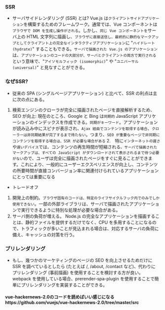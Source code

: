 ### SSR
- サーバサイドレンダリング (SSR) とは? Vue.js は`クライアントサイドアプリケーション`を構築するためのフレームワーク。通常では、Vue コンポーネントは`ブラウザで DOM を生成し操作がされる`。しかし、`同じ Vue コンポーネントを`サーバ上の HTML 文字列に描画し、`ブラウザに直接送信し、最終的に静的なマークアップとしてクライアント上の完全なインタラクティブアプリケーション`に "`ハイドレート (hydrate)`" することもできる。`サーバで描画された Vue.js のアプリケーション`は、`アプリケーションのコードの大部分が、サーバとクライアントの両方で実行される`という意味で、"`アイソモルフィック (isomorphic)`" や "`ユニバーサル (universal)`" と見なすことができる。
### なぜSSR?
- 従来の SPA (シングルページアプリケーション) と比べて、SSR の利点は主に次の点にある。
1. 検索エンジンのクローラが完全に描画されたページを直接解析するため、SEO が向上: 現在のところ、Google と Bing は`同期的` JavaScript アプリケーションのインデックスを作成できる。`同期がキーワード`。アプリケーションが読み込み中にスピナが表示され、`Ajax 経由でコンテンツを取得する場合`、`クローラーは非同期結果が完了するまで待たない`。つまり、`SEO が重要なページで非同期にコンテンツを取得する場合は、SSR が必要な場合がある`
2.　特に`インターネットの遅さ`や`遅いデバイス`では、コンテンツの再生時間が短縮される`。サーバで描画されたマークアップは、すべての JavaScript がダウンロードされて表示されるまで待つ必要がない`ので、ユーザは完全に描画されたページをすぐに見ることができます。これにより、一般的にユーザーエクスペリエンスが向上し、コンテンツの所要時間が直接コンバージョン率に関連付けられているアプリケーションにとっては重要になる
- トレードオフ
1. 開発上の制約。`ブラウザ固有のコードは、特定のライフサイクルフック内でのみでしか使用できない`。一部の外部ライブラリは、サーバで描画されたアプリケーションで実行できるように特別な処理が必要な場合がある。
2.  サーバ側の負荷が増える。 Node.js の完全なアプリケーションを描画することは、静的ファイルを提供するだけでなく、CPU を多用することになるので、トラフィックが多いことが見込まれる場合は、対応するサーバの負荷に備え、キャッシュの対策を行う。
### プリレンダリング
- もし、幾つかのマーケティングのページの SEO を向上させるためだけに SSR を調べているとしたら (たとえば /, /about, /contact など)、代わりに プリレンダリング (事前描画) を使用することを検討する方が良い。webpack を使用している場合、prerender-spa-plugin を使用することで簡単にプリレンダリングを実装することができる。
#### vue-hackernews-2.0のコードを読めばいい感じになるhttps://github.com/vuejs/vue-hackernews-2.0/tree/master/src